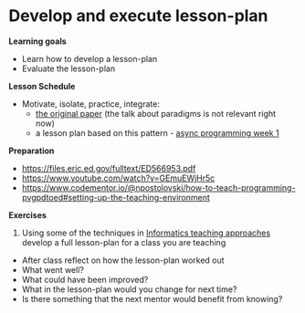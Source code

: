 # Develop and execute lesson-plan

**Learning goals**
- Learn how to develop a lesson-plan
- Evaluate the lesson-plan

**Lesson Schedule**
* Motivate, isolate, practice, integrate:
  * [the original paper](https://dl.acm.org/doi/pdf/10.1145/2674683.2674690) (the talk about paradigms is not relevant right now)
  * a lesson plan based on this pattern - [async programming week 1](https://hackyourfuture.be/asynchronous-programming/week-1/#/)

**Preparation**
- https://files.eric.ed.gov/fulltext/ED566953.pdf
- https://www.youtube.com/watch?v=GEmuEWjHr5c
- https://www.codementor.io/@npostolovski/how-to-teach-programming-pvgpdtoed#setting-up-the-teaching-environment

**Exercises**

1. Using some of the techniques in [Informatics teaching approaches](#informatics-teaching-approaches) develop a full lesson-plan for a class you are teaching
- After class reflect on how the lesson-plan worked out
 - What went well?
 - What could have been improved?
 - What in the lesson-plan would you change for next time?
 - Is there something that the next mentor would benefit from knowing?
